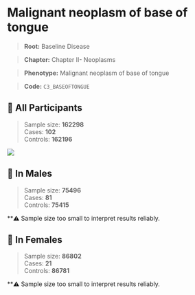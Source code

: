 # Malignant neoplasm of base of tongue

> **Root:** Baseline Disease  

> **Chapter:** Chapter II- Neoplasms  

> **Phenotype:** Malignant neoplasm of base of tongue  

> **Code:** `C3_BASEOFTONGUE`

## 🧪 All Participants  
> Sample size: **162298**  
> Cases: **102**  
> Controls: **162196**
<img src="/Disease/Figures/ALL/Incidence/C3_BASEOFTONGUE.png"/>
<CsvTable src="/Disease_Data/ALL/Incidence/COX_C3_BASEOFTONGUE.csv" label="🔍 View full results" />

## 👨 In Males  
> Sample size: **75496**  
> Cases: **81**  
> Controls: **75415**

**⚠️ Sample size too small to interpret results reliably.


## 👩 In Females  
> Sample size: **86802**  
> Cases: **21**  
> Controls: **86781**

**⚠️ Sample size too small to interpret results reliably.

